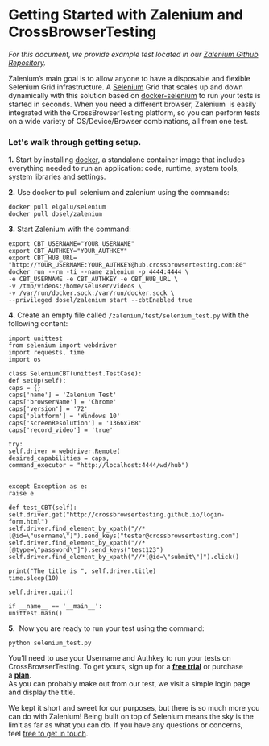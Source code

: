 <h1><strong>Getting Started with Zalenium and CrossBrowserTesting</strong></h1>
<em>For this document, we provide example test located in our <a href="https://github.com/crossbrowsertesting/selenium-zalenium">Zalenium Github Repository</a>.</em>

Zalenium’s main goal is to allow anyone to have a disposable and flexible Selenium Grid infrastructure. A <a href="http://www.seleniumhq.org/docs/">Selenium</a> Grid that scales up and down dynamically with this solution based on <a href="https://github.com/elgalu/docker-selenium">docker-selenium</a> to run your tests is started in seconds. When you need a different browser, Zalenium  is easily integrated with the CrossBrowserTesting platform, so you can perform tests on a wide variety of OS/Device/Browser combinations, all from one test.
<h3>Let's walk through getting setup.</h3>
<strong>1.</strong> Start by installing <a href="https://docs.docker.com/install/">docker</a>, a standalone container image that includes everything needed to run an application: code, runtime, system tools, system libraries and settings.

<strong>2.</strong> Use docker to pull selenium and zalenium using the commands:
<pre><code>docker pull elgalu/selenium
docker pull dosel/zalenium
</code></pre>
<strong>3.</strong> Start Zalenium with the command:
<pre><code>export CBT_USERNAME="YOUR_USERNAME"
export CBT_AUTHKEY="YOUR_AUTHKEY"
export CBT_HUB_URL= "http://YOUR_USERNAME:YOUR_AUTHKEY@hub.crossbrowsertesting.com:80"
docker run --rm -ti --name zalenium -p 4444:4444 \
-e CBT_USERNAME -e CBT_AUTHKEY -e CBT_HUB_URL \
-v /tmp/videos:/home/seluser/videos \
-v /var/run/docker.sock:/var/run/docker.sock \
--privileged dosel/zalenium start --cbtEnabled true
</code></pre>
<strong>4.</strong> Create an empty file called <code>/zalenium/test/selenium_test.py</code> with the following content:
<pre><code>import unittest
from selenium import webdriver
import requests, time
import os

class SeleniumCBT(unittest.TestCase):
def setUp(self):
caps = {}
caps['name'] = 'Zalenium Test'
caps['browserName'] = 'Chrome'
caps['version'] = '72'
caps['platform'] = 'Windows 10'
caps['screenResolution'] = '1366x768'
caps['record_video'] = 'true'

try:
self.driver = webdriver.Remote(
desired_capabilities = caps,
command_executor = "http://localhost:4444/wd/hub")


except Exception as e:
raise e

def test_CBT(self):
self.driver.get("http://crossbrowsertesting.github.io/login-form.html")
self.driver.find_element_by_xpath("//*[@id=\"username\"]").send_keys("tester@crossbrowsertesting.com")
self.driver.find_element_by_xpath("//*[@type=\"password\"]").send_keys("test123")
self.driver.find_element_by_xpath("//*[@id=\"submit\"]").click()

print("The title is ", self.driver.title)
time.sleep(10)

self.driver.quit()

if __name__ == '__main__':
unittest.main()
</code></pre>
<strong>5.</strong>  Now you are ready to run your test using the command:
<pre><code>python selenium_test.py</code></pre>
<div class="blue-alert">You’ll need to use your Username and Authkey to run your tests on CrossBrowserTesting. To get yours, sign up for a <a href="https://crossbrowsertesting.com/freetrial"><b>free trial</b></a> or purchase a <a href="https://crossbrowsertesting.com/pricing"><b>plan</b></a>.</div>
As you can probably make out from our test, we visit a simple login page and display the title.

We kept it short and sweet for our purposes, but there is so much more you can do with Zalenium! Being built on top of Selenium means the sky is the limit as far as what you can do. If you have any questions or concerns, feel <a href="mailto:info@crossbrowsertesting.com">free to get in touch</a>.
